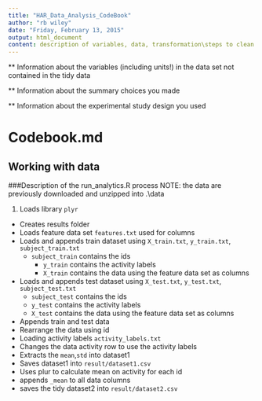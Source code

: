 ```yaml
---
title: "HAR_Data_Analysis_CodeBook"
author: "rb wiley"
date: "Friday, February 13, 2015"
output: html_document
content: description of variables, data, transformation\steps to clean the data
---
```



  **  Information about the variables (including units!) in the data set not contained in the tidy data
  
  
  **  Information about the summary choices you made
  
  
  **  Information about the experimental study design you used
# Codebook.md
## Working with data
###Description of the run_analytics.R process
NOTE: the data are previously downloaded and unzipped into .\data

1. Loads library `plyr`
* Creates results folder
* Loads feature data set `features.txt` used for columns
* Loads and appends train dataset using `X_train.txt`, `y_train.txt`, `subject_train.txt`
  * `subject_train` contains the ids
	* `y_train` contains the activity labels
	* `X_train` contains the data using the feature data set as columns
* Loads and appends test dataset using `X_test.txt`, `y_test.txt`, `subject_test.txt`
	* `subject_test` contains the ids
	* `y_test` contains the activity labels
	* `X_test` contains the data using the feature data set as columns
* Appends train and test data
* Rearrange the data using id
* Loading activity labels `activity_labels.txt`
* Changes the data activity row to use the activity labels
* Extracts the `mean`,`std` into dataset1
* Saves dataset1 into `result/dataset1.csv`
* Uses plur to calculate mean on activity for each id
* appends `_mean` to all data columns
* saves the tidy dataset2 into `result/dataset2.csv`
